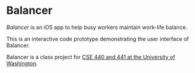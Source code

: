 Balancer
========

*Balancer* is an iOS app to help busy workers maintain work-life balance.

This is an interactive code prototype demonstrating the user interface of Balancer.

Balancer is a class project for [CSE 440 and 441 at the University of Washington](http://www.cs.washington.edu/education/courses/cse441/13sp/projects/balancer/index.php).
